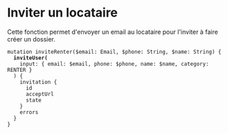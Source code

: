 # Inviter un locataire

Cette fonction permet d'envoyer un email au locataire pour l'inviter à faire créer un dossier.

<pre class="language-graphql"><code class="lang-graphql">mutation inviteRenter($email: Email, $phone: String, $name: String) {
<strong>  inviteUser(
</strong>    input: { email: $email, phone: $phone, name: $name, category: RENTER }
  ) {
    invitation {
      id
      acceptUrl
      state
    }
    errors
  }
}
</code></pre>
